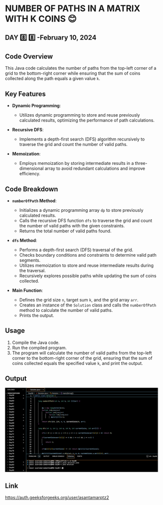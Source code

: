 # NUMBER OF PATHS IN A MATRIX WITH K COINS :blush:
## DAY :eight: :eight: -February 10, 2024

## Code Overview

This Java code calculates the number of paths from the top-left corner of a grid to the bottom-right corner while ensuring that the sum of coins collected along the path equals a given value `k`.

## Key Features

- **Dynamic Programming**:
  - Utilizes dynamic programming to store and reuse previously calculated results, optimizing the performance of path calculations.
  
- **Recursive DFS**:
  - Implements a depth-first search (DFS) algorithm recursively to traverse the grid and count the number of valid paths.
  
- **Memoization**:
  - Employs memoization by storing intermediate results in a three-dimensional array to avoid redundant calculations and improve efficiency.

## Code Breakdown

- **`numberOfPath` Method**:
  - Initializes a dynamic programming array `dp` to store previously calculated results.
  - Calls the recursive DFS function `dfs` to traverse the grid and count the number of valid paths with the given constraints.
  - Returns the total number of valid paths found.

- **`dfs` Method**:
  - Performs a depth-first search (DFS) traversal of the grid.
  - Checks boundary conditions and constraints to determine valid path segments.
  - Utilizes memoization to store and reuse intermediate results during the traversal.
  - Recursively explores possible paths while updating the sum of coins collected.

- **Main Function**:
  - Defines the grid size `n`, target sum `k`, and the grid array `arr`.
  - Creates an instance of the `Solution` class and calls the `numberOfPath` method to calculate the number of valid paths.
  - Prints the output.

## Usage

1. Compile the Java code.
2. Run the compiled program.
3. The program will calculate the number of valid paths from the top-left corner to the bottom-right corner of the grid, ensuring that the sum of coins collected equals the specified value `k`, and print the output.


## Output

![Reference Image](s88.png)

## Link
<https://auth.geeksforgeeks.org/user/asantamarptz2>
